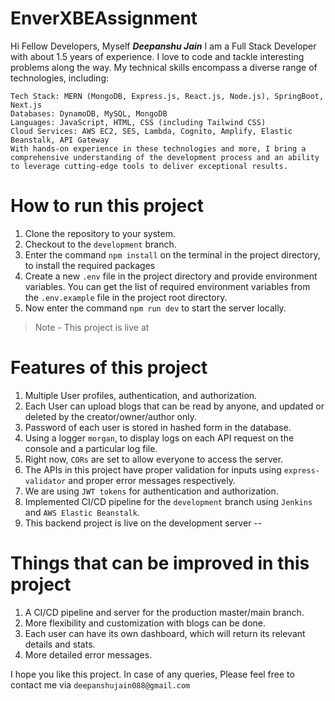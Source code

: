# EnverXBEAssignment
Hi Fellow Developers, Myself **_Deepanshu Jain_**
    I am a Full Stack Developer with about 1.5 years of experience. I love to code and tackle interesting problems along the way.
    My technical skills encompass a diverse range of technologies, including:

    Tech Stack: MERN (MongoDB, Express.js, React.js, Node.js), SpringBoot, Next.js
    Databases: DynamoDB, MySQL, MongoDB
    Languages: JavaScript, HTML, CSS (including Tailwind CSS)
    Cloud Services: AWS EC2, SES, Lambda, Cognito, Amplify, Elastic Beanstalk, API Gateway
    With hands-on experience in these technologies and more, I bring a comprehensive understanding of the development process and an ability to leverage cutting-edge tools to deliver exceptional results.

# How to run this project
1. Clone the repository to your system.
2. Checkout to the `development` branch.
3. Enter the command `npm install` on the terminal in the project directory, to install the required packages
4. Create a new `.env` file in the project directory and provide environment variables. You can get the list of required environment variables from the `.env.example` file in the project root directory.
5. Now enter the command `npm run dev` to start the server locally.
   
> Note - This project is live at  

# Features of this project
1. Multiple User profiles, authentication, and authorization.
2. Each User can upload blogs that can be read by anyone, and updated or deleted by the creator/owner/author only.
3. Password of each user is stored in hashed form in the database.
4. Using a logger `morgan`, to display logs on each API request on the console and a particular log file.
5. Right now, `CORs` are set to allow everyone to access the server.
6. The APIs in this project have proper validation for inputs using `express-validator` and proper error messages respectively.
7. We are using `JWT tokens` for authentication and authorization.
8. Implemented CI/CD pipeline for the `development` branch using `Jenkins` and `AWS Elastic Beanstalk`.
9. This backend project is live on the development server -- <link>

# Things that can be improved in this project
1. A CI/CD pipeline and server for the production master/main branch.
2. More flexibility and customization with blogs can be done.
3. Each user can have its own dashboard, which will return its relevant details and stats.
4.  More detailed error messages.

I hope you like this project. In case of any queries, Please feel free to contact me via `deepanshujain088@gmail.com`
